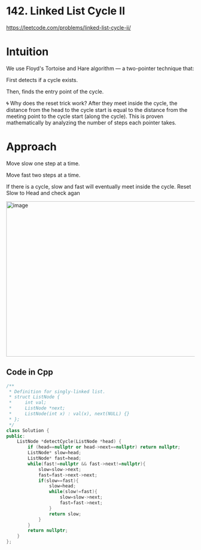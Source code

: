 # 142. Linked List Cycle II

https://leetcode.com/problems/linked-list-cycle-ii/

# Intuition
We use Floyd's Tortoise and Hare algorithm — a two-pointer technique that:

First detects if a cycle exists.

Then, finds the entry point of the cycle.

🌀 Why does the reset trick work?
After they meet inside the cycle, the distance from the head to the cycle start is equal to the distance from the meeting point to the cycle start (along the cycle). This is proven mathematically by analyzing the number of steps each pointer takes.

# Approach
Move slow one step at a time.

Move fast two steps at a time.

If there is a cycle, slow and fast will eventually meet inside the cycle. Reset Slow to Head and check agan

<img width="655" height="415" alt="image" src="https://github.com/user-attachments/assets/d53a9204-a8c0-40fb-97e6-f9728fcd7288" />


## Code in Cpp
```cpp
/**
 * Definition for singly-linked list.
 * struct ListNode {
 *     int val;
 *     ListNode *next;
 *     ListNode(int x) : val(x), next(NULL) {}
 * };
 */
class Solution {
public:
    ListNode *detectCycle(ListNode *head) {
        if (head==nullptr or head->next==nullptr) return nullptr;
        ListNode* slow=head;
        ListNode* fast=head;
        while(fast!=nullptr && fast->next!=nullptr){
            slow=slow->next;
            fast=fast->next->next;
            if(slow==fast){
                slow=head;
                while(slow!=fast){
                    slow=slow->next;
                    fast=fast->next;
                }
                return slow;
            }
        }
        return nullptr;
    }
};
```
